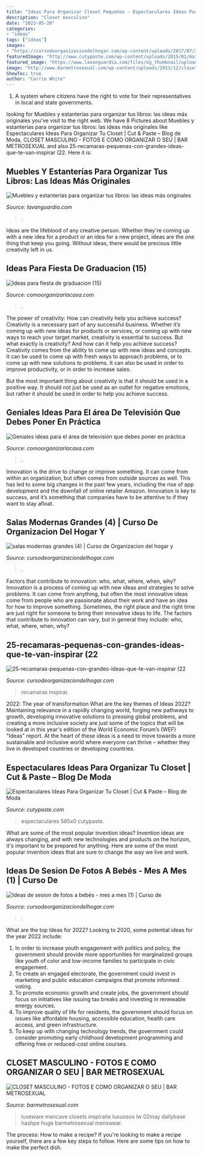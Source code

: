 ```yaml
---
title: "Ideas Para Organizar Closet Pequeños - Espectaculares Ideas Para Organizar Tu Closet"
description: "Closet masculino"
date: "2023-05-20"
categories:
- "ideas"
tags: ["ideas"]
images:
- "https://cursodeorganizaciondelhogar.com/wp-content/uploads/2017/07/25-recamaras-pequenas-con-grandes-ideas-que-te-van-inspirar-22.jpg"
featuredImage: "http://www.cutypaste.com/wp-content/uploads/2015/01/main.original.585x0-103.jpg"
featured_image: "https://www.lavanguardia.com/files/og_thumbnail/uploads/2021/07/14/60ee949d2376e.jpeg"
image: "http://www.barmetrosexual.com/wp-content/uploads/2013/12/closet-masculino-4.jpg"
ShowToc: true
author: "Carrie White"
---
```



1. A system where citizens have the right to vote for their representatives in local and state governments.

	

		
looking for Muebles y estanterías para organizar tus libros: las ideas más originales you've visit to the right web. We have 8 Pictures about Muebles y estanterías para organizar tus libros: las ideas más originales like Espectaculares Ideas Para Organizar Tu Closet | Cut &amp; Paste – Blog de Moda, CLOSET MASCULINO - FOTOS E COMO ORGANIZAR O SEU | BAR METROSEXUAL and also 25-recamaras-pequenas-con-grandes-ideas-que-te-van-inspirar (22. Here it is:
		
    
## Muebles Y Estanterías Para Organizar Tus Libros: Las Ideas Más Originales

<img loading=lazy src="https://www.lavanguardia.com/files/og_thumbnail/uploads/2021/07/14/60ee949d2376e.jpeg" onerror="this.onerror=null;this.src='https://tse1.mm.bing.net/th?id=OIP.9rrxWeGVzKPvnz0GBpJGhQHaEK&amp;pid=15.1';" alt="Muebles y estanterías para organizar tus libros: las ideas más originales">

_Source: lavanguardia.com_

>. 

	

Ideas are the lifeblood of any creative person. Whether they're coming up with a new idea for a product or an idea for a new project, ideas are the one thing that keep you going. Without ideas, there would be precious little creativity left in us.

    
## Ideas Para Fiesta De Graduacion (15)

<img loading=lazy src="https://comoorganizarlacasa.com/wp-content/uploads/2016/05/Ideas-para-fiesta-de-graduacion-15.jpg" onerror="this.onerror=null;this.src='https://tse2.mm.bing.net/th?id=OIP.9dOjyxse0ulPpwoQvoSDsgHaKe&amp;pid=15.1';" alt="Ideas para fiesta de graduacion (15)">

_Source: comoorganizarlacasa.com_

>. 

	

The power of creativity: How can creativity help you achieve success?
Creativity is a necessary part of any successful business. Whether it’s coming up with new ideas for products or services, or coming up with new ways to reach your target market, creativity is essential to success. But what exactly is creativity? And how can it help you achieve success?
Creativity comes from the ability to come up with new ideas and concepts. It can be used to come up with fresh ways to approach problems, or to come up with new solutions to problems. It can also be used in order to improve productivity, or in order to increase sales.

But the most important thing about creativity is that it should be used in a positive way. It should not just be used as an outlet for negative emotions, but rather it should be used in order to help you achieve success.

    
## Geniales Ideas Para El área De Televisión Que Debes Poner En Práctica

<img loading=lazy src="http://comoorganizarlacasa.com/wp-content/uploads/2017/01/Geniales-ideas-para-el-%C3%A1rea-de-televisi%C3%B3n-que-debes-poner-en-pr%C3%A1ctica-ya-15.jpg" onerror="this.onerror=null;this.src='https://tse4.mm.bing.net/th?id=OIP.7s5Yx6TC_q30GxfKqr_gGgHaJ4&amp;pid=15.1';" alt="Geniales ideas para el área de televisión que debes poner en práctica">

_Source: comoorganizarlacasa.com_

>. 

	

Innovation is the drive to change or improve something. It can come from within an organization, but often comes from outside sources as well. This has led to some big changes in the past few years, including the rise of app development and the downfall of online retailer Amazon. Innovation is key to success, and it’s something that companies have to be attentive to if they want to stay afloat.

    
## Salas Modernas Grandes (4) | Curso De Organizacion Del Hogar Y

<img loading=lazy src="https://cursodeorganizaciondelhogar.com/wp-content/uploads/2018/01/salas-modernas-grandes-4-300x300.jpg" onerror="this.onerror=null;this.src='https://tse2.mm.bing.net/th?id=OIP.vw5heTkATadipKLYqqF2vQAAAA&amp;pid=15.1';" alt="salas modernas grandes (4) | Curso de Organizacion del hogar y">

_Source: cursodeorganizaciondelhogar.com_

>. 

	

Factors that contribute to innovation: who, what, where, when, why?
Innovation is a process of coming up with new ideas and strategies to solve problems. It can come from anything, but often the most innovative ideas come from people who are passionate about their work and have an idea for how to improve something. Sometimes, the right place and the right time are just right for someone to bring their innovative ideas to life. The factors that contribute to innovation can vary, but in general they include: who, what, where, when, why?

    
## 25-recamaras-pequenas-con-grandes-ideas-que-te-van-inspirar (22

<img loading=lazy src="https://cursodeorganizaciondelhogar.com/wp-content/uploads/2017/07/25-recamaras-pequenas-con-grandes-ideas-que-te-van-inspirar-22.jpg" onerror="this.onerror=null;this.src='https://tse2.mm.bing.net/th?id=OIP.k15EHirFrp7o1KgyG1KC_wHaLH&amp;pid=15.1';" alt="25-recamaras-pequenas-con-grandes-ideas-que-te-van-inspirar (22">

_Source: cursodeorganizaciondelhogar.com_

>recamaras inspirar. 

	

2022: The year of transformation
What are the key themes of Ideas 2022? Maintaining relevance in a rapidly changing world, forging new pathways to growth, developing innovative solutions to pressing global problems, and creating a more inclusive society are just some of the topics that will be looked at in this year's edition of the World Economic Forum’s (WEF) "Ideas" report. At the heart of these ideas is a need to move towards a more sustainable and inclusive world where everyone can thrive – whether they live in developed countries or developing countries.

    
## Espectaculares Ideas Para Organizar Tu Closet | Cut &amp; Paste – Blog De Moda

<img loading=lazy src="http://www.cutypaste.com/wp-content/uploads/2015/01/main.original.585x0-103.jpg" onerror="this.onerror=null;this.src='https://tse2.mm.bing.net/th?id=OIP.rLLNQL0Qfbw9A0LVEpXWMwHaIa&amp;pid=15.1';" alt="Espectaculares Ideas Para Organizar Tu Closet | Cut &amp; Paste – Blog de Moda">

_Source: cutypaste.com_

>espectaculares 585x0 cutypaste. 

	

What are some of the most popular invention ideas?
Invention ideas are always changing, and with new technologies and products on the horizon, it's important to be prepared for anything. Here are some of the most popular invention ideas that are sure to change the way we live and work.

    
## Ideas De Sesion De Fotos A Bebés - Mes A Mes (1) | Curso De

<img loading=lazy src="https://cursodeorganizaciondelhogar.com/wp-content/uploads/2016/09/Ideas-de-sesion-de-fotos-a-bebés-mes-a-mes-1-512x1024.jpg" onerror="this.onerror=null;this.src='https://tse4.mm.bing.net/th?id=OIP.SRFAfR5-PJZEKEHgJbQXTAHaO0&amp;pid=15.1';" alt="Ideas de sesion de fotos a bebés - mes a mes (1) | Curso de">

_Source: cursodeorganizaciondelhogar.com_

>. 

	

What are the top Ideas for 2022?
Looking to 2020, some potential ideas for the year 2022 include: 
1) In order to increase youth engagement with politics and policy, the government should provide more opportunities for marginalized groups like youth of color and low-income families to participate in civic engagement. 
2) To create an engaged electorate, the government could invest in marketing and public education campaigns that promote informed voting. 
3) To promote economic growth and create jobs, the government should focus on initiatives like issuing tax breaks and investing in renewable energy sources. 
4) To improve quality of life for residents, the government should focus on issues like affordable housing, accessible education, health care access, and green infrastructure. 
5) To keep up with changing technology trends, the government could consider promoting early childhood development programming and offering free or reduced-cost online courses.

    
## CLOSET MASCULINO - FOTOS E COMO ORGANIZAR O SEU | BAR METROSEXUAL

<img loading=lazy src="http://www.barmetrosexual.com/wp-content/uploads/2013/12/closet-masculino-4.jpg" onerror="this.onerror=null;this.src='https://tse3.mm.bing.net/th?id=OIP.HqD9h1YSyvJAB9nd-SFNdAHaJ4&amp;pid=15.1';" alt="CLOSET MASCULINO - FOTOS E COMO ORGANIZAR O SEU | BAR METROSEXUAL">

_Source: barmetrosexual.com_

>luxeware mancave closets inspiratie luxuosos lw 02may dailybase hashpe huge barmetrosexual menswear. 

	

The process: How to make a recipe?
If you're looking to make a recipe yourself, there are a few key steps to follow. Here are some tips on how to make the perfect dish.

